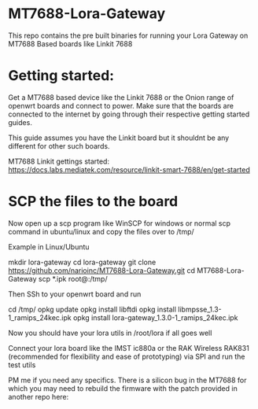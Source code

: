# MT7688-Lora-Gateway
This repo contains the pre built binaries for running your Lora Gateway on MT7688 Based boards like Linkit 7688

# Getting started:
Get a MT7688 based device like the Linkit 7688 or the Onion range of openwrt boards and connect to power. Make sure that the boards are connected to the internet by going through their respective getting started guides.

This guide assumes you have the Linkit board but it shouldnt be any different for other such boards.

MT7688 Linkit gettings started: https://docs.labs.mediatek.com/resource/linkit-smart-7688/en/get-started

# SCP the files to the board
Now open up a scp program like WinSCP for windows or normal scp command in ubuntu/linux and copy the files over to /tmp/ 

Example in Linux/Ubuntu

mkdir lora-gateway
cd lora-gateway
git clone https://github.com/narioinc/MT7688-Lora-Gateway.git
cd MT7688-Lora-Gateway
scp *.ipk root@<openwrt board ip>:/tmp/

Then SSh to your openwrt board and run

cd /tmp/
opkg update
opkg install libftdi
opkg install libmpsse_1.3-1_ramips_24kec.ipk
opkg install lora-gateway_1.3.0-1_ramips_24kec.ipk

Now you should have your lora utils in /root/lora if all goes well

Connect your lora board like the IMST ic880a or the RAK Wireless RAK831 (recommended for flexibility and ease of prototyping) via SPI and run the test utils

PM me if you need any specifics. There is a silicon bug in the MT7688 for which you may need to rebuild the firmware with the patch provided 
in another repo here:





